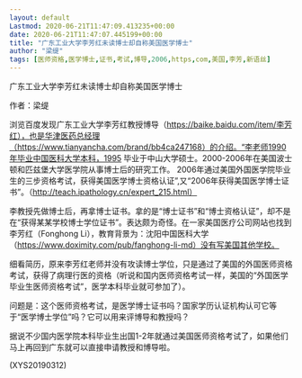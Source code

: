 ```yaml
---
layout: default
Lastmod: 2020-06-21T11:47:09.413235+00:00
date: 2020-06-21T11:47:07.445199+00:00
title: "广东工业大学李芳红未读博士却自称美国医学博士"
author: "梁缇"
tags: [医师资格,医学博士,证书,考试,博导,2006,https,com,美国,李芳,新语丝]
---
```


广东工业大学李芳红未读博士却自称美国医学博士

作者：梁缇

浏览百度发现广东工业大学李芳红教授博导（https://baike.baidu.com/item/李芳红），也是华津医药总经理（https://www.tianyancha.com/brand/bb4ca247168）的介绍。“李老师1990年毕业中国医科大学本科，1995 毕业于中山大学硕士。2000-2006年在美国波士顿和匹兹堡大学医学院从事博士后的研究工作。 2006年通过美国外国医学院毕业生的三步资格考试，获得美国医学博士资格认证”,又“2006年获得美国医学博士证书”。（http://teach.ipathology.cn/expert_215.html）

李教授先做博士后，再拿博士证书。拿的是“博士证书”和“博士资格认证”，却不是在“获得某某学校博士学位证书”。表达颇为奇怪。在一家美国医疗公司网站也找到李芳红（Fonghong Li），教育背景为：沈阳中国医科大学（https://www.doximity.com/pub/fanghong-li-md）没有写美国其他学校。

细看简历，原来李芳红老师并没有攻读博士学位，只是通过了美国的外国医师资格考试，获得了病理行医的资格（听说和国内医师资格考试一样，美国的“外国医学毕业生医师资格考试”，医学本科毕业就可参加了）。

问题是：这个医师资格考试，是医学博士证书吗？国家学历认证机构认可它等于“医学博士学位”吗？它可以用来评博导和教授吗？

据说不少国内医学院本科毕业生出国1-2年就通过美国医师资格考试了，如果他们马上再回到广东就可以直接申请教授和博导啦。

(XYS20190312)


